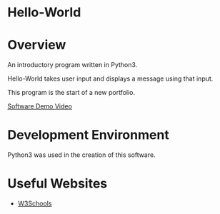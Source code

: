 # Hello-World

# Overview

An introductory program written in Python3.

Hello-World takes user input and displays a message using that input.

This program is the start of a new portfolio.

[Software Demo Video](https://youtu.be/uHYpTOWU-dA)

# Development Environment

Python3 was used in the creation of this software.

# Useful Websites

* [W3Schools](https://www.w3schools.com)